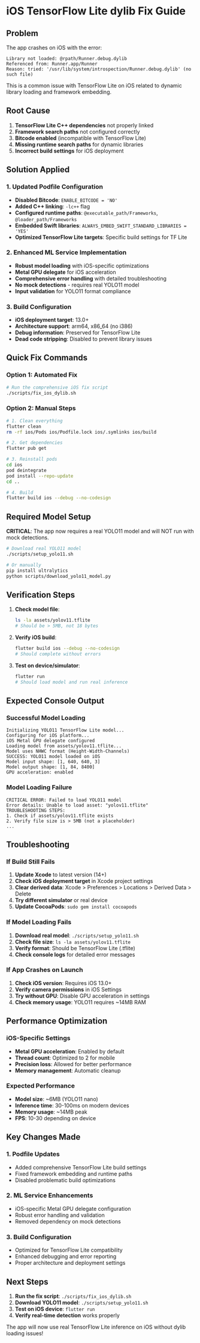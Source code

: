 # iOS TensorFlow Lite dylib Fix Guide

## Problem
The app crashes on iOS with the error:
```
Library not loaded: @rpath/Runner.debug.dylib
Referenced from: Runner.app/Runner
Reason: tried: '/usr/lib/system/introspection/Runner.debug.dylib' (no such file)
```

This is a common issue with TensorFlow Lite on iOS related to dynamic library loading and framework embedding.

## Root Cause
1. **TensorFlow Lite C++ dependencies** not properly linked
2. **Framework search paths** not configured correctly
3. **Bitcode enabled** (incompatible with TensorFlow Lite)
4. **Missing runtime search paths** for dynamic libraries
5. **Incorrect build settings** for iOS deployment

## Solution Applied

### 1. Updated Podfile Configuration
- **Disabled Bitcode**: `ENABLE_BITCODE = 'NO'`
- **Added C++ linking**: `-lc++` flag
- **Configured runtime paths**: `@executable_path/Frameworks`, `@loader_path/Frameworks`
- **Embedded Swift libraries**: `ALWAYS_EMBED_SWIFT_STANDARD_LIBRARIES = 'YES'`
- **Optimized TensorFlow Lite targets**: Specific build settings for TF Lite

### 2. Enhanced ML Service Implementation
- **Robust model loading** with iOS-specific optimizations
- **Metal GPU delegate** for iOS acceleration
- **Comprehensive error handling** with detailed troubleshooting
- **No mock detections** - requires real YOLO11 model
- **Input validation** for YOLO11 format compliance

### 3. Build Configuration
- **iOS deployment target**: 13.0+
- **Architecture support**: arm64, x86_64 (no i386)
- **Debug information**: Preserved for TensorFlow Lite
- **Dead code stripping**: Disabled to prevent library issues

## Quick Fix Commands

### Option 1: Automated Fix
```bash
# Run the comprehensive iOS fix script
./scripts/fix_ios_dylib.sh
```

### Option 2: Manual Steps
```bash
# 1. Clean everything
flutter clean
rm -rf ios/Pods ios/Podfile.lock ios/.symlinks ios/build

# 2. Get dependencies
flutter pub get

# 3. Reinstall pods
cd ios
pod deintegrate
pod install --repo-update
cd ..

# 4. Build
flutter build ios --debug --no-codesign
```

## Required Model Setup

**CRITICAL**: The app now requires a real YOLO11 model and will NOT run with mock detections.

```bash
# Download real YOLO11 model
./scripts/setup_yolo11.sh

# Or manually
pip install ultralytics
python scripts/download_yolo11_model.py
```

## Verification Steps

1. **Check model file**:
   ```bash
   ls -la assets/yolov11.tflite
   # Should be > 5MB, not 18 bytes
   ```

2. **Verify iOS build**:
   ```bash
   flutter build ios --debug --no-codesign
   # Should complete without errors
   ```

3. **Test on device/simulator**:
   ```bash
   flutter run
   # Should load model and run real inference
   ```

## Expected Console Output

### Successful Model Loading
```
Initializing YOLO11 TensorFlow Lite model...
Configuring for iOS platform...
iOS Metal GPU delegate configured
Loading model from assets/yolov11.tflite...
Model uses NHWC format (Height-Width-Channels)
SUCCESS: YOLO11 model loaded on iOS
Model input shape: [1, 640, 640, 3]
Model output shape: [1, 84, 8400]
GPU acceleration: enabled
```

### Model Loading Failure
```
CRITICAL ERROR: Failed to load YOLO11 model
Error details: Unable to load asset: "yolov11.tflite"
TROUBLESHOOTING STEPS:
1. Check if assets/yolov11.tflite exists
2. Verify file size is > 5MB (not a placeholder)
...
```

## Troubleshooting

### If Build Still Fails

1. **Update Xcode** to latest version (14+)
2. **Check iOS deployment target** in Xcode project settings
3. **Clear derived data**: Xcode > Preferences > Locations > Derived Data > Delete
4. **Try different simulator** or real device
5. **Update CocoaPods**: `sudo gem install cocoapods`

### If Model Loading Fails

1. **Download real model**: `./scripts/setup_yolo11.sh`
2. **Check file size**: `ls -la assets/yolov11.tflite`
3. **Verify format**: Should be TensorFlow Lite (.tflite)
4. **Check console logs** for detailed error messages

### If App Crashes on Launch

1. **Check iOS version**: Requires iOS 13.0+
2. **Verify camera permissions** in iOS Settings
3. **Try without GPU**: Disable GPU acceleration in settings
4. **Check memory usage**: YOLO11 requires ~14MB RAM

## Performance Optimization

### iOS-Specific Settings
- **Metal GPU acceleration**: Enabled by default
- **Thread count**: Optimized to 2 for mobile
- **Precision loss**: Allowed for better performance
- **Memory management**: Automatic cleanup

### Expected Performance
- **Model size**: ~6MB (YOLO11 nano)
- **Inference time**: 30-100ms on modern devices
- **Memory usage**: ~14MB peak
- **FPS**: 10-30 depending on device

## Key Changes Made

### 1. Podfile Updates
- Added comprehensive TensorFlow Lite build settings
- Fixed framework embedding and runtime paths
- Disabled problematic build optimizations

### 2. ML Service Enhancements
- iOS-specific Metal GPU delegate configuration
- Robust error handling and validation
- Removed dependency on mock detections

### 3. Build Configuration
- Optimized for TensorFlow Lite compatibility
- Enhanced debugging and error reporting
- Proper architecture and deployment settings

## Next Steps

1. **Run the fix script**: `./scripts/fix_ios_dylib.sh`
2. **Download YOLO11 model**: `./scripts/setup_yolo11.sh`
3. **Test on iOS device**: `flutter run`
4. **Verify real-time detection** works properly

The app will now use real TensorFlow Lite inference on iOS without dylib loading issues!